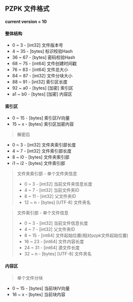 ## PZPK 文件格式

#### current version = 10

#### 整体结构
+  0 ~  3 - [int32] 文件版本号
+  4 ~ 35 - [bytes] 标识校验Hash
+ 36 ~ 67 - [bytes] 密码校验Hash
+ 68 ~ 75 - [int64] 文件创建时间戳
+ 76 ~ 83 - [int64] 文件总大小
+ 84 ~ 87 - [int32] 文件分块大小
+ 88 ~ 91 - [int32] 索引区长度
+ 92 ~ a0 - [bytes] [加密] 索引区
+ a1 ~ b0 - [bytes] [加密] 内容区

#### 索引区
+  0 ~ 15 - [bytes] 索引区IV向量
+ 15 ~  x - [bytes] 索引区加密内容
> 解密后
+  0 ~  3 - [int32] 文件夹索引部长度
+  4 ~  7 - [int32] 文件索引部长度
+  8 ~ i0 - [bytes] 文件夹索引部
+ i1 ~ i2 - [bytes] 文件索引部

> 文件夹索引部 - 单个文件夹信息
> +  0 ~  3 - [int32] 当前文件夹信息长度
> +  4 ~  7 - [int32] 当前文件夹ID
> +  8 ~ 11 - [int32] 父文件夹ID
> + 12 ~  n - [bytes] [UTF-8] 文件夹名

> 文件索引部 - 单个文件信息
> +  0 ~  3 - [int32] 当前文件信息长度
> +  4 ~  7 - [int32] 父文件夹ID
> +  8 ~ 15 - [int64] 文件起始位置(相对pzpk文件起始位置)
> + 16 ~ 23 - [int64] 文件内容长度
> + 24 ~ 31 - [int64] 源文件长度
> + 32 ~  n - [bytes] [UTF-8] 文件夹名

#### 内容区
> 单个文件分块
+  0 ~ 15 - [bytes] 当前块IV向量
+ 16 ~  x - [bytes] 当前块内容